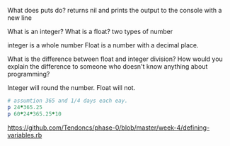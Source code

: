 What does puts do?
returns nil and prints the output to the console with a new line


What is an integer? What is a float?
two types of number

integer is a whole number
Float is a number with a decimal place.

What is the difference between float and integer division? How would you explain the difference to someone who doesn't know anything about programming?

Integer will round the number.
Float will not.

```ruby
# assumtion 365 and 1/4 days each eay.
p 24*365.25
p 60*24*365.25*10
```

https://github.com/Tendoncs/phase-0/blob/master/week-4/defining-variables.rb


